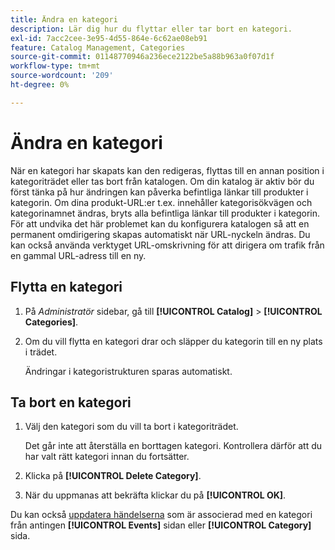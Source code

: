 ```yaml
---
title: Ändra en kategori
description: Lär dig hur du flyttar eller tar bort en kategori.
exl-id: 7acc2cee-3e95-4d55-864e-6c62ae08eb91
feature: Catalog Management, Categories
source-git-commit: 01148770946a236ece2122be5a88b963a0f07d1f
workflow-type: tm+mt
source-wordcount: '209'
ht-degree: 0%

---
```


# Ändra en kategori

När en kategori har skapats kan den redigeras, flyttas till en annan position i kategoriträdet eller tas bort från katalogen. Om din katalog är aktiv bör du först tänka på hur ändringen kan påverka befintliga länkar till produkter i kategorin. Om dina produkt-URL:er t.ex. innehåller kategorisökvägen och kategorinamnet ändras, bryts alla befintliga länkar till produkter i kategorin. För att undvika det här problemet kan du konfigurera katalogen så att en permanent omdirigering skapas automatiskt när URL-nyckeln ändras. Du kan också använda verktyget URL-omskrivning för att dirigera om trafik från en gammal URL-adress till en ny.

## Flytta en kategori

1. På _Administratör_ sidebar, gå till **[!UICONTROL Catalog]** > **[!UICONTROL Categories]**.

1. Om du vill flytta en kategori drar och släpper du kategorin till en ny plats i trädet.

   Ändringar i kategoristrukturen sparas automatiskt.

## Ta bort en kategori

1. Välj den kategori som du vill ta bort i kategoriträdet.

   Det går inte att återställa en borttagen kategori. Kontrollera därför att du har valt rätt kategori innan du fortsätter.

1. Klicka på **[!UICONTROL Delete Category]**.

1. När du uppmanas att bekräfta klickar du på **[!UICONTROL OK]**.

Du kan också [uppdatera händelserna](../merchandising-promotions/event-create.md#create-and-update-events) som är associerad med en kategori från antingen **[!UICONTROL Events]** sidan eller **[!UICONTROL Category]** sida.
